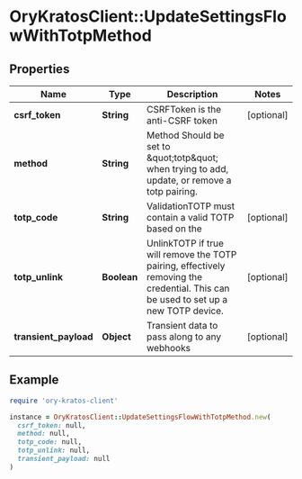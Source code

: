 # OryKratosClient::UpdateSettingsFlowWithTotpMethod

## Properties

| Name | Type | Description | Notes |
| ---- | ---- | ----------- | ----- |
| **csrf_token** | **String** | CSRFToken is the anti-CSRF token | [optional] |
| **method** | **String** | Method  Should be set to \&quot;totp\&quot; when trying to add, update, or remove a totp pairing. |  |
| **totp_code** | **String** | ValidationTOTP must contain a valid TOTP based on the | [optional] |
| **totp_unlink** | **Boolean** | UnlinkTOTP if true will remove the TOTP pairing, effectively removing the credential. This can be used to set up a new TOTP device. | [optional] |
| **transient_payload** | **Object** | Transient data to pass along to any webhooks | [optional] |

## Example

```ruby
require 'ory-kratos-client'

instance = OryKratosClient::UpdateSettingsFlowWithTotpMethod.new(
  csrf_token: null,
  method: null,
  totp_code: null,
  totp_unlink: null,
  transient_payload: null
)
```


